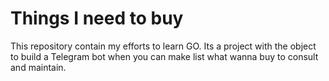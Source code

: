 # Things I need to buy

This repository contain my efforts to learn GO. Its a project with the object to build a Telegram bot when you can make list what wanna buy to consult and maintain.
